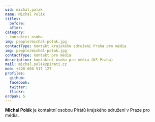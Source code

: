 ```yaml
---
uid: michal.polak
name: Michal Polák
titles:
  before: 
  after:
category: 
- kontaktni_osoba
img: people/michal-polak.jpg
contactType: Kontakt krajského sdružení Praha pro média
img: people/michal-polak.jpg
contactType: Kontakt pro média
description: kontaktní osoba pro média (KS Praha)
mail: michal.polak@pirati.cz
mob: +420 608 517 127
profiles:
  github:       
  facebook: 
  twitter: 		  
  flickr:		  
ordpak: 5
---
```


**Michal Polák** je kontaktní osobou Pirátů krajského sdružení v Praze pro média.



